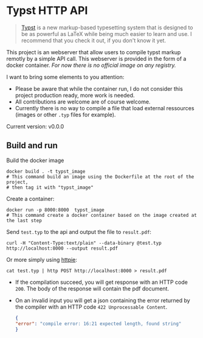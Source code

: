 # Typst HTTP API

<!-- This sentence is from the typst repo -->
> [Typst](https://github.com/typst/typst) is a new markup-based typesetting system
> that is designed to be as powerful as LaTeX while being much easier to learn and use.
I recommend that you check it out, if you don't know it yet.

This project is an webserver that allow users to compile typst markup remotly by a simple API call.
This webserver is provided in the form of a docker container.
*For now there is no official image on any registry.*

I want to bring some elements to you attention:

- Please be aware that while the container run,
  I do not consider this project production ready, more work is needed.
- All contributions are welcome are of course welcome.
- Currently there is no way to compile a file that load external ressources (images or other `.typ` files for example).

Current version: v0.0.0

## Build and run

Build the docker image

```shell
docker build . -t typst_image
# This command build an image using the Dockerfile at the root of the project,
# then tag it with "typst_image"
```

Create a container:

```shell
docker run -p 8000:8000  typst_image
# This command create a docker container based on the image created at the last step
```

Send `test.typ` to the api and output the file to `result.pdf`:

```shell
curl -H "Content-Type:text/plain" --data-binary @test.typ  http://localhost:8000 --output result.pdf
```

Or more simply using [httpie](https://httpie.io/cli):

```shell
cat test.typ | http POST http://localhost:8000 > result.pdf
```

- If the compilation succeed, you will get response with an HTTP code `200`.
The body of the response will contain the pdf document.
- On an invalid input you will get a json containing the error returned by the compiler with an HTTP code `422 Unprocessable Content`.

    ```json
    {
    "error": "compile error: 16:21 expected length, found string"
    }
    ```
